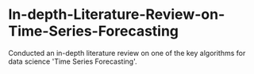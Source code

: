 # In-depth-Literature-Review-on-Time-Series-Forecasting
Conducted an in-depth literature review on one of the key algorithms for data science 'Time Series Forecasting'. 
